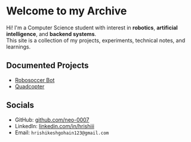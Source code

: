 # Welcome to my Archive

Hi! I'm a Computer Science student with interest in **robotics**, **artificial intelligence**, and **backend systems**.  
This site is a collection of my projects, experiments, technical notes, and learnings.


## Documented Projects

- [Robosoccer Bot](robosoccer/index.md)
- [Quadcopter](quadcopter/index.md)


## Socials

- GitHub: [github.com/neo-0007](https://github.com/neo-0007)  
- LinkedIn: [linkedin.com/in/hrishiii](https://linkedin.com/in/hrishiii)  
- Email: `hrishikeshgohain123@gmail.com`



